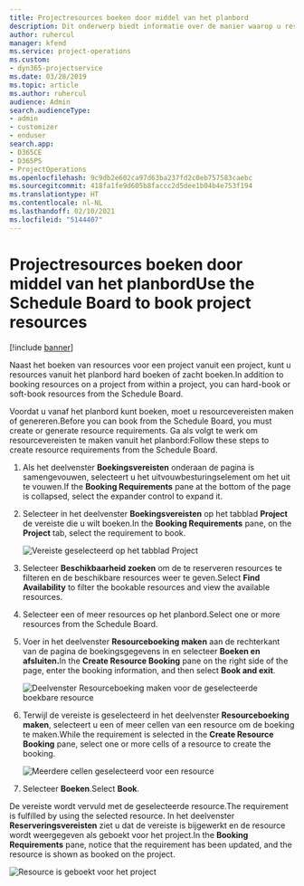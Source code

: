```yaml
---
title: Projectresources boeken door middel van het planbord
description: Dit onderwerp biedt informatie over de manier waarop u resources kunt boeken.
author: ruhercul
manager: kfend
ms.service: project-operations
ms.custom:
- dyn365-projectservice
ms.date: 03/28/2019
ms.topic: article
ms.author: ruhercul
audience: Admin
search.audienceType:
- admin
- customizer
- enduser
search.app:
- D365CE
- D365PS
- ProjectOperations
ms.openlocfilehash: 9c9db2e602ca97d63ba237fd2c0eb757583caebc
ms.sourcegitcommit: 418fa1fe9d605b8faccc2d5dee1b04b4e753f194
ms.translationtype: HT
ms.contentlocale: nl-NL
ms.lasthandoff: 02/10/2021
ms.locfileid: "5144407"
---
```

# <a name="use-the-schedule-board-to-book-project-resources"></a><span data-ttu-id="d3fc4-103">Projectresources boeken door middel van het planbord</span><span class="sxs-lookup"><span data-stu-id="d3fc4-103">Use the Schedule Board to book project resources</span></span>

[!include [banner](../includes/psa-now-project-operations.md)]

<span data-ttu-id="d3fc4-104">Naast het boeken van resources voor een project vanuit een project, kunt u resources vanuit het planbord hard boeken of zacht boeken.</span><span class="sxs-lookup"><span data-stu-id="d3fc4-104">In addition to booking resources on a project from within a project, you can hard-book or soft-book resources from the Schedule Board.</span></span>

<span data-ttu-id="d3fc4-105">Voordat u vanaf het planbord kunt boeken, moet u resourcevereisten maken of genereren.</span><span class="sxs-lookup"><span data-stu-id="d3fc4-105">Before you can book from the Schedule Board, you must create or generate resource requirements.</span></span> <span data-ttu-id="d3fc4-106">Ga als volgt te werk om resourcevereisten te maken vanuit het planbord:</span><span class="sxs-lookup"><span data-stu-id="d3fc4-106">Follow these steps to create resource requirements from the Schedule Board.</span></span>

1. <span data-ttu-id="d3fc4-107">Als het deelvenster **Boekingsvereisten** onderaan de pagina is samengevouwen, selecteert u het uitvouwbesturingselement om het uit te vouwen.</span><span class="sxs-lookup"><span data-stu-id="d3fc4-107">If the **Booking Requirements** pane at the bottom of the page is collapsed, select the expander control to expand it.</span></span>
2. <span data-ttu-id="d3fc4-108">Selecteer in het deelvenster **Boekingsvereisten** op het tabblad **Project** de vereiste die u wilt boeken.</span><span class="sxs-lookup"><span data-stu-id="d3fc4-108">In the **Booking Requirements** pane, on the **Project** tab, select the requirement to book.</span></span>

    ![Vereiste geselecteerd op het tabblad Project](media/Resource-Management-image73.png)

3. <span data-ttu-id="d3fc4-110">Selecteer **Beschikbaarheid zoeken** om de te reserveren resources te filteren en de beschikbare resources weer te geven.</span><span class="sxs-lookup"><span data-stu-id="d3fc4-110">Select **Find Availability** to filter the bookable resources and view the available resources.</span></span> 
4. <span data-ttu-id="d3fc4-111">Selecteer een of meer resources op het planbord.</span><span class="sxs-lookup"><span data-stu-id="d3fc4-111">Select one or more resources from the Schedule Board.</span></span> 
5. <span data-ttu-id="d3fc4-112">Voer in het deelvenster **Resourceboeking maken** aan de rechterkant van de pagina de boekingsgegevens in en selecteer **Boeken en afsluiten.**</span><span class="sxs-lookup"><span data-stu-id="d3fc4-112">In the **Create Resource Booking** pane on the right side of the page, enter the booking information, and then select **Book and exit**.</span></span>

    ![Deelvenster Resourceboeking maken voor de geselecteerde boekbare resource](media/Resource-Management-image74.png)

6. <span data-ttu-id="d3fc4-114">Terwijl de vereiste is geselecteerd in het deelvenster **Resourceboeking maken**, selecteert u een of meer cellen van een resource om de boeking te maken.</span><span class="sxs-lookup"><span data-stu-id="d3fc4-114">While the requirement is selected in the **Create Resource Booking** pane, select one or more cells of a resource to create the booking.</span></span>

    ![Meerdere cellen geselecteerd voor een resource](media/Resource-Management-image75.png)

7. <span data-ttu-id="d3fc4-116">Selecteer **Boeken**.</span><span class="sxs-lookup"><span data-stu-id="d3fc4-116">Select **Book**.</span></span>

<span data-ttu-id="d3fc4-117">De vereiste wordt vervuld met de geselecteerde resource.</span><span class="sxs-lookup"><span data-stu-id="d3fc4-117">The requirement is fulfilled by using the selected resource.</span></span> <span data-ttu-id="d3fc4-118">In het deelvenster **Reserveringsvereisten** ziet u dat de vereiste is bijgewerkt en de resource wordt weergegeven als geboekt voor het project.</span><span class="sxs-lookup"><span data-stu-id="d3fc4-118">In the **Booking Requirements** pane, notice that the requirement has been updated, and the resource is shown as booked on the project.</span></span>

![Resource is geboekt voor het project](media/Resource-Management-image76.png)
